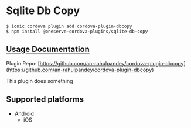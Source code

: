 # Sqlite Db Copy

```text
$ ionic cordova plugin add cordova-plugin-dbcopy
$ npm install @oneserve-cordova-plugins/sqlite-db-copy
```

## [Usage Documentation](https://oneserve.gitbook.io/oneserve-cordova-plugins/plugins/sqlite-db-copy/)

Plugin Repo: [https://github.com/an-rahulpandey/cordova-plugin-dbcopy](https://github.com/an-rahulpandey/cordova-plugin-dbcopy)

This plugin does something

## Supported platforms

* Android
  * iOS

